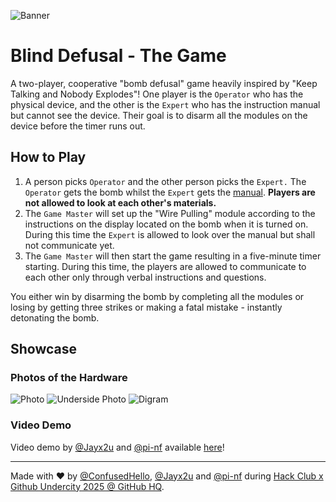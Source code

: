 ![Banner](https://github.com/Jayx2u/blind-defusal/blob/main/assets/banner.png?raw=true)


# Blind Defusal - The Game
A two-player, cooperative "bomb defusal" game heavily inspired by "Keep Talking and Nobody Explodes"! One player is the `Operator` who has the physical device, and the other is the `Expert` who has the instruction manual but cannot see the device. Their goal is to disarm all the modules on the device before the timer runs out.


## How to Play
1. A person picks `Operator` and the other person picks the `Expert.` The `Operator` gets the bomb whilst the `Expert` gets the [manual](https://blind-defusal.jayx2u.fyi/). **Players are not allowed to look at each other's materials.**
2. The `Game Master` will set up the "Wire Pulling" module according to the instructions on the display located on the bomb when it is turned on. During this time the `Expert` is allowed to look over the manual but shall not communicate yet.
3. The `Game Master` will then start the game resulting in a five-minute timer starting. During this time, the players are allowed to communicate to each other only through verbal instructions and questions.

You either win by disarming the bomb by completing all the modules or losing by getting three strikes or making a fatal mistake - instantly detonating the bomb.


## Showcase
### Photos of the Hardware
![Photo](https://github.com/Jayx2u/blind-defusal/blob/main/assets/photo.png?raw=true)
![Underside Photo](https://github.com/Jayx2u/blind-defusal/blob/main/assets/underside.jpeg?raw=true)
![Digram](https://github.com/Jayx2u/blind-defusal/blob/main/assets/proccessFlowDiagram.png?raw=true)


### Video Demo
Video demo by [@Jayx2u](https://github.com/jayx2u) and [@pi-nf](https://github.com/pi-nf) available [here](https://youtu.be/9AXnuKD_J24)!


<hr>

Made with ❤️ by [@ConfusedHello](https://github.com/confusedhello), [@Jayx2u](https://github.com/Jayx2u/) and [@pi-nf](https://github.com/pi-nf) during [Hack Club x Github Undercity 2025 @ GitHub HQ](https://highway.hackclub.com/getting-started/undercity).
